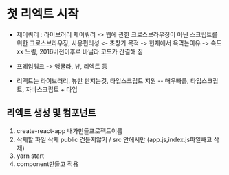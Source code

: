 # 첫 리엑트 시작

- 제이쿼리 : 라이브러리 제이쿼리
  -> 웹에 관한 크로스브라우징이 아닌 스크립트를 위한 크로스브라우징, 사용편리성 <- 초창기 목적
  -> 현재에서 욕먹는이유 -> 속도 xx 느림, 2016버전이후로 바닐라 코드가 간결해 짐

- 프레임워크 -> 앵귤라, 뷰, 리엑트 등
- 리엑트는 라이브러리, 뷰만 만지는것, 타입스크립트 지원
  -- 매우빠름, 타입스크립트, 자바스크립트 + 타입

## 리엑트 생성 및 컴포넌트

1. create-react-app 내가만들프로젝트이름
2. 삭제할 파일 삭제 public 건들지않기 / src 안에서만 (app.js,index.js파일빼고 삭제)
3. yarn start
4. component만들고 적용
